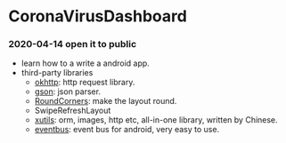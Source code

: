 # CoronaVirusDashboard
### 2020-04-14 open it to public

- learn how to a write a android app.
- third-party libraries 
  - [okhttp](https://github.com/square/okhttp): http request library.
  - [gson](https://github.com/google/gson): json parser.
  - [RoundCorners](https://github.com/KuangGang/RoundCorners): make the layout round.
  - SwipeRefreshLayout
  - [xutils](https://github.com/wyouflf/xUtils3): orm, images, http etc, all-in-one library, written by Chinese.
  - [eventbus](https://github.com/greenrobot/EventBus): event bus for android, very easy to use.
